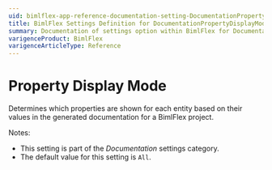 ```yaml
---
uid: bimlflex-app-reference-documentation-setting-DocumentationPropertyDisplayMode
title: BimlFlex Settings Definition for DocumentationPropertyDisplayMode
summary: Documentation of settings option within BimlFlex for DocumentationPropertyDisplayMode
varigenceProduct: BimlFlex
varigenceArticleType: Reference
---
```


# Property Display Mode

Determines which properties are shown for each entity based on their values in the generated documentation for a BimlFlex project.

Notes:

* This setting is part of the *Documentation* settings category.
* The default value for this setting is `All`.
